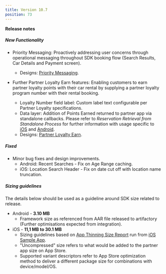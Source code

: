 ```yaml
---
title: Version 10.7
position: 73
---
```

**Release notes**

##### New Functionality
* Priority Messaging: Proactively addressing user concerns through operational messaging throughout SDK booking flow (Search Results, Car Details and Payment screen).
  * Designs: <a href="https://cartrawler.invisionapp.com/share/84YHREIJGC2" target="_blank">Priority Messaging</a>.

* Further Partner Loyalty Earn features: Enabling customers to earn partner loyalty points with their car rental by supplying a partner loyalty program number with their rental booking.
  * Loyalty Number field label: Custom label text configurable per Partner Loyalty specifications.
  * Data layer: Addition of Points Earned returned to partner app via standalone callbacks. Please refer to _Reservation Retrieval from Standalone Process_ for further information with usage specific to <a href="https://cartrawler.github.io/#section_iosstandalone">iOS</a> and <a href="https://cartrawler.github.io/#section_androidstandalone">Android</a>.
  * Designs: <a href="https://share.goabstract.com/7e9d4ead-1fc7-4c10-b815-fb278f245d41?collectionLayerId=ae5bdf72-31ab-43bf-8d5f-89e7b7514530&mode=design&present=true" target="_blank">Partner Loyalty Earn</a>.
    

##### Fixed
* Minor bug fixes and design improvements.
   * Android: Recent Searches - Fix on Age Range caching.
   * iOS: Location Search Header - Fix on date cut off with location name truncation. 
 
   
##### Sizing guidelines
The details below should be used as a guideline around SDK size related to release.
* Android - **3.10 MB**
  * Framework size as referenced from AAR file released to artifactory (Further optimisations expected from integration).
* iOS - **11,1 MB to 30.1 MB**
  * Sizing guidelines based on <a href="https://github.com/cartrawler/cartrawler.github.io/blob/master/ios-report.txt" target="_blank">App Thinning Size Report</a> run from <a href="https://github.com/cartrawler/cartrawler-ios-integration" target="_blank">iOS Sample App</a>.
  * "Uncompressed" size refers to what would be added to the partner app size on App Store.
  * Supported variant descriptors refer to App Store optimization method to deliver a different package size for combinations with device/model/OS.
